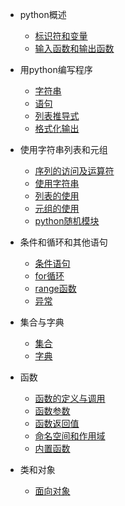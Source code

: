 * python概述
    * [标识符和变量](md/标识符和变量.md)
    * [输入函数和输出函数](md/输入函数和输出函数.md)

* 用python编写程序
    * [字符串](md/字符串.md)
    * [语句](md/语句.md)
    * [列表推导式](md/列表推导式.md)
    * [格式化输出](md/格式化输出.md)

* 使用字符串列表和元组
    * [序列的访问及运算符](md/序列的访问及运算符.md)
    * [使用字符串](md/使用字符串.md)
    * [列表的使用](md/列表的使用.md)
    * [元组的使用](md/元组的使用.md)
    * [python随机模块](md/python随机模块.md)

* 条件和循环和其他语句
    * [条件语句](md/条件语句.md)
    * [for循环](md/for循环.md)
    * [range函数](md/range函数.md)
    * [异常](md/异常.md)

* 集合与字典
    * [集合](md/集合.md)
    * [字典](md/字典.md)
 
* 函数
    * [函数的定义与调用](md/函数的定义与调用.md)
    * [函数参数](md/函数参数.md)
    * [函数返回值](md/函数返回值.md)
    * [命名空间和作用域](md/命名空间和作用域.md)
    * [内置函数](md/内置函数.md)

* 类和对象
    * [面向对象](md/面向对象.md)